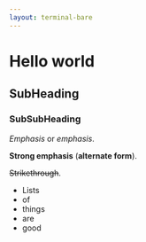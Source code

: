 ```yaml
---
layout: terminal-bare
---
```


# Hello world

## SubHeading

### SubSubHeading

*Emphasis* or _emphasis_.

**Strong emphasis** (__alternate form__).

~~Strikethrough~~.

- Lists
- of
- things
- are
- good